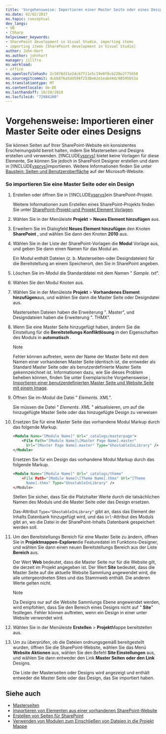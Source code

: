 ```yaml
---
title: 'Vorgehensweise: Importieren einer Master Seite oder eines Designs | Microsoft-Dokumentation'
ms.date: 02/02/2017
ms.topic: conceptual
dev_langs:
- VB
- CSharp
helpviewer_keywords:
- SharePoint development in Visual Studio, importing items
- importing items [SharePoint development in Visual Studio]
author: John-Hart
ms.author: johnhart
manager: jillfra
ms.workload:
- office
ms.openlocfilehash: 2c5078d31e2dcb7f11e5c19e0f8cb228e2f75d50
ms.sourcegitcommit: dcbb876a5dd598f2538e62e1eabd4dc98595b53a
ms.translationtype: MT
ms.contentlocale: de-DE
ms.lasthandoff: 10/28/2019
ms.locfileid: "72984200"
---
```

# <a name="how-to-import-a-master-page-or-theme"></a>Vorgehensweise: Importieren einer Master Seite oder eines Designs
  Sie können Seiten auf Ihrer SharePoint-Website ein konsistentes Erscheinungsbild bereit halten, indem Sie Masterseiten und Designs erstellen und verwenden. [!INCLUDE[vsprvs](../sharepoint/includes/vsprvs-md.md)] bietet keine Vorlagen für diese Elemente, Sie können Sie jedoch in SharePoint Designer erstellen und dann in [!INCLUDE[vsprvs](../sharepoint/includes/vsprvs-md.md)]importieren. Weitere Informationen finden Sie unter [Baustein: Seiten und Benutzeroberfläche](/previous-versions/office/developer/sharepoint-2010/ee539040(v=office.14)) auf der Microsoft-Website.

### <a name="to-import-a-master-page-or-theme"></a>So importieren Sie eine Master Seite oder ein Design

1. Erstellen oder öffnen Sie in [!INCLUDE[vsprvs](../sharepoint/includes/vsprvs-md.md)]ein SharePoint-Projekt.

     Weitere Informationen zum Erstellen eines SharePoint-Projekts finden Sie unter [SharePoint-Projekt-und Projekt Element Vorlagen](../sharepoint/sharepoint-project-and-project-item-templates.md).

2. Wählen Sie in der Menüleiste **Projekt** > **Neues Element hinzufügen** aus.

3. Erweitern Sie im Dialogfeld **Neues Element hinzufügen** den Knoten **SharePoint** , und wählen Sie dann den Knoten **2010** aus.

4. Wählen Sie in der Liste der SharePoint-Vorlagen die **Modul** Vorlage aus, und geben Sie dann einen Namen für das Modul an.

     Ein Modul enthält Dateien (z. b. Masterseiten-oder Designdateien) für die Bereitstellung an einem Speicherort, den Sie in SharePoint angeben.

5. Löschen Sie im-Modul die Standarddatei mit dem Namen " *Sample. txt*".

6. Wählen Sie den Modul Knoten aus.

7. Wählen Sie in der Menüleiste **Projekt** > **Vorhandenes Element hinzufügen**aus, und wählen Sie dann die Master Seite oder Designdatei aus.

     Masterseiten Dateien haben die Erweiterung ". Master", und Designdateien haben die Erweiterung ". THMX".

8. Wenn Sie eine Master Seite hinzugefügt haben, ändern Sie die Einstellung für die **Bereitstellungs Konfliktlösung** in den Eigenschaften des Moduls in **automatisch** .

    > [!NOTE]
    > Fehler können auftreten, wenn der Name der Master Seite mit dem Namen einer vorhandenen Master Seite identisch ist, die entweder als Standard Master Seite oder als benutzerdefinierte Master Seite gekennzeichnet ist. Informationen dazu, wie Sie dieses Problem beheben können, finden Sie unter Exemplarische Vorgehensweise [: Importieren einer benutzerdefinierten Master Seite und Website Seite mit einem Image](../sharepoint/walkthrough-import-a-custom-master-page-and-site-page-with-an-image.md).

9. Öffnen Sie im-Modul die Datei " *Elements. XML*".

     Sie müssen die Datei " *Elements. XML* " aktualisieren, um auf die hinzugefügte Master Seite oder das hinzugefügte Design zu verweisen

10. Ersetzen Sie für eine Master Seite das vorhandene Modul Markup durch das folgende Markup.

    ```xml
    <Module Name="[Module Name]" Url="_catalogs/masterpage">
        <File Path="[Module Name]\[Master Page Name].master"
          Url="[Master Page Name].master" Type="GhostableInLibrary" />
    </Module>
    ```

     Ersetzen Sie für ein Design das vorhandene Modul Markup durch das folgende Markup.

    ```xml
    <Module Name="[Module Name]" Url="_catalogs/theme"
        <File Path="[Module Name]\[Theme Name].thmx" Url="[Theme
          Name].thmx" Type="GhostableInLibrary" />
    </Module>
    ```

     Stellen Sie sicher, dass Sie die Platzhalter Werte durch die tatsächlichen Namen des Moduls und die Master Seite oder das Design ersetzen.

     Das-Attribut `Type="GhostableInLibrary"` gibt an, dass das Element der Inhalts Datenbank hinzugefügt wird, und das `Url`-Attribut des Moduls gibt an, wo die Datei in der SharePoint-Inhalts Datenbank gespeichert werden soll.

11. Um den Bereitstellungs Bereich für eine Master Seite zu ändern, öffnen Sie in **Projektmappen-Explorer**die Featuredatei im Funktions-Designer, und wählen Sie dann einen neuen Bereitstellungs Bereich aus der Liste **Bereich** aus.

     Der Wert **Web** bedeutet, dass die Master Seite nur für die Website gilt, die derzeit im Projekt angegeben ist. Der Wert **Site** bedeutet, dass die Master Seite auf die aktuelle Website Sammlung angewendet wird, die alle untergeordneten Sites und das Stammweb enthält. Die anderen Werte gelten nicht.

    > [!NOTE]
    > Da Designs nur auf die Website Sammlungs Ebene angewendet werden, wird empfohlen, dass Sie den Bereich eines Designs nicht auf " **Site**" festlegen. Fehler können auftreten, wenn ein Design in einer unter Website verwendet wird.

12. Wählen Sie in der Menüleiste **Erstellen** > **Projekt**Mappe bereitstellen aus.

13. Um zu überprüfen, ob die Dateien ordnungsgemäß bereitgestellt wurden, öffnen Sie die SharePoint-Website, wählen Sie das Menü **Website Aktionen** aus, wählen Sie den Befehl **Site Einstellungen** aus, und wählen Sie dann entweder den Link **Master Seiten** **oder den Link** Designs.

     Die Liste der Masterseiten oder Designs wird angezeigt und enthält entweder die Master Seite oder das Design, das Sie importiert haben.

## <a name="see-also"></a>Siehe auch
- [Masterseiten](/previous-versions/office/developer/sharepoint-2010/ms443795(v=office.14))
- [Importieren von Elementen aus einer vorhandenen SharePoint-Website](../sharepoint/importing-items-from-an-existing-sharepoint-site.md)
- [Erstellen von Seiten für SharePoint](../sharepoint/creating-pages-for-sharepoint.md)
- [Verwenden von Modulen zum Einschließen von Dateien in die Projekt Mappe](../sharepoint/using-modules-to-include-files-in-the-solution.md)
